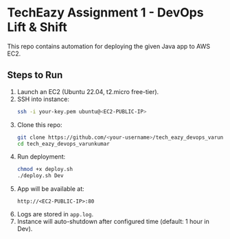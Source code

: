 # TechEazy Assignment 1 - DevOps Lift & Shift

This repo contains automation for deploying the given Java app to AWS EC2.

## Steps to Run

1. Launch an EC2 (Ubuntu 22.04, t2.micro free-tier).
2. SSH into instance:
   ```bash
   ssh -i your-key.pem ubuntu@<EC2-PUBLIC-IP>
   ```
3. Clone this repo:
   ```bash
   git clone https://github.com/<your-username>/tech_eazy_devops_varunkumar.git
   cd tech_eazy_devops_varunkumar
   ```
4. Run deployment:
   ```bash
   chmod +x deploy.sh
   ./deploy.sh Dev
   ```
5. App will be available at:
   ```
   http://<EC2-PUBLIC-IP>:80
   ```
6. Logs are stored in `app.log`.  
7. Instance will auto-shutdown after configured time (default: 1 hour in Dev).

